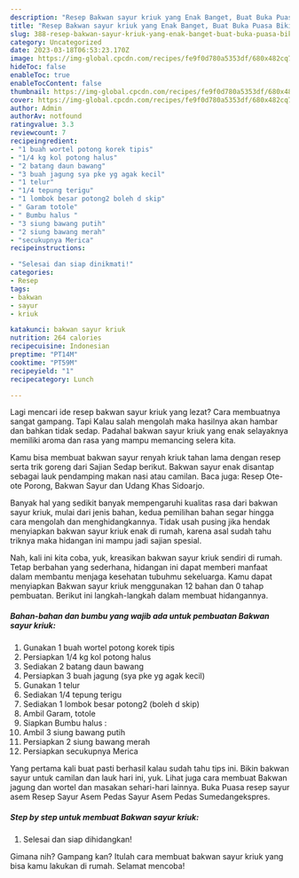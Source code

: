 ```yaml
---
description: "Resep Bakwan sayur kriuk yang Enak Banget, Buat Buka Puasa Bikin Ngiler"
title: "Resep Bakwan sayur kriuk yang Enak Banget, Buat Buka Puasa Bikin Ngiler"
slug: 388-resep-bakwan-sayur-kriuk-yang-enak-banget-buat-buka-puasa-bikin-ngiler
category: Uncategorized
date: 2023-03-18T06:53:23.170Z
image: https://img-global.cpcdn.com/recipes/fe9f0d780a5353df/680x482cq70/bakwan-sayur-kriuk-foto-resep-utama.jpg
hideToc: false
enableToc: true
enableTocContent: false
thumbnail: https://img-global.cpcdn.com/recipes/fe9f0d780a5353df/680x482cq70/bakwan-sayur-kriuk-foto-resep-utama.jpg
cover: https://img-global.cpcdn.com/recipes/fe9f0d780a5353df/680x482cq70/bakwan-sayur-kriuk-foto-resep-utama.jpg
author: Admin
authorAv: notfound
ratingvalue: 3.3
reviewcount: 7
recipeingredient:
- "1 buah wortel potong korek tipis"
- "1/4 kg kol potong halus"
- "2 batang daun bawang"
- "3 buah jagung sya pke yg agak kecil"
- "1 telur"
- "1/4 tepung terigu"
- "1 lombok besar potong2 boleh d skip"
- " Garam totole"
- " Bumbu halus "
- "3 siung bawang putih"
- "2 siung bawang merah"
- "secukupnya Merica"
recipeinstructions:

- "Selesai dan siap dinikmati!"
categories:
- Resep
tags:
- bakwan
- sayur
- kriuk

katakunci: bakwan sayur kriuk 
nutrition: 264 calories
recipecuisine: Indonesian
preptime: "PT14M"
cooktime: "PT59M"
recipeyield: "1"
recipecategory: Lunch

---
```



Lagi mencari ide resep bakwan sayur kriuk yang lezat? Cara membuatnya sangat gampang. Tapi Kalau salah mengolah maka hasilnya akan hambar dan bahkan tidak sedap. Padahal bakwan sayur kriuk yang enak selayaknya memiliki aroma dan rasa yang mampu memancing selera kita.


Kamu bisa membuat bakwan sayur renyah kriuk tahan lama dengan resep serta trik goreng dari Sajian Sedap berikut. Bakwan sayur enak disantap sebagai lauk pendamping makan nasi atau camilan. Baca juga: Resep Ote-ote Porong, Bakwan Sayur dan Udang Khas Sidoarjo.

Banyak hal yang sedikit banyak mempengaruhi kualitas rasa dari bakwan sayur kriuk, mulai dari jenis bahan, kedua pemilihan bahan segar hingga cara mengolah dan menghidangkannya. Tidak usah pusing jika hendak menyiapkan bakwan sayur kriuk enak di rumah, karena asal sudah tahu triknya maka hidangan ini mampu jadi sajian spesial.


Nah, kali ini kita coba, yuk, kreasikan bakwan sayur kriuk sendiri di rumah. Tetap berbahan yang sederhana, hidangan ini dapat memberi manfaat dalam membantu menjaga kesehatan tubuhmu sekeluarga. Kamu dapat menyiapkan Bakwan sayur kriuk menggunakan 12 bahan dan 0 tahap pembuatan. Berikut ini langkah-langkah dalam membuat hidangannya.

<!--inarticleads1-->

##### Bahan-bahan dan bumbu yang wajib ada untuk pembuatan Bakwan sayur kriuk:

1. Gunakan 1 buah wortel potong korek tipis
1. Persiapkan 1/4 kg kol potong halus
1. Sediakan 2 batang daun bawang
1. Persiapkan 3 buah jagung (sya pke yg agak kecil)
1. Gunakan 1 telur
1. Sediakan 1/4 tepung terigu
1. Sediakan 1 lombok besar potong2 (boleh d skip)
1. Ambil  Garam, totole
1. Siapkan  Bumbu halus :
1. Ambil 3 siung bawang putih
1. Persiapkan 2 siung bawang merah
1. Persiapkan secukupnya Merica


Yang pertama kali buat pasti berhasil kalau sudah tahu tips ini. Bikin bakwan sayur untuk camilan dan lauk hari ini, yuk. Lihat juga cara membuat Bakwan jagung dan wortel dan masakan sehari-hari lainnya. Buka Puasa resep sayur asem Resep Sayur Asem Pedas Sayur Asem Pedas Sumedangekspres. 

<!--inarticleads2-->

##### Step by step untuk membuat Bakwan sayur kriuk:


1. Selesai dan siap dihidangkan!



Gimana nih? Gampang kan? Itulah cara membuat bakwan sayur kriuk yang bisa kamu lakukan di rumah. Selamat mencoba!
